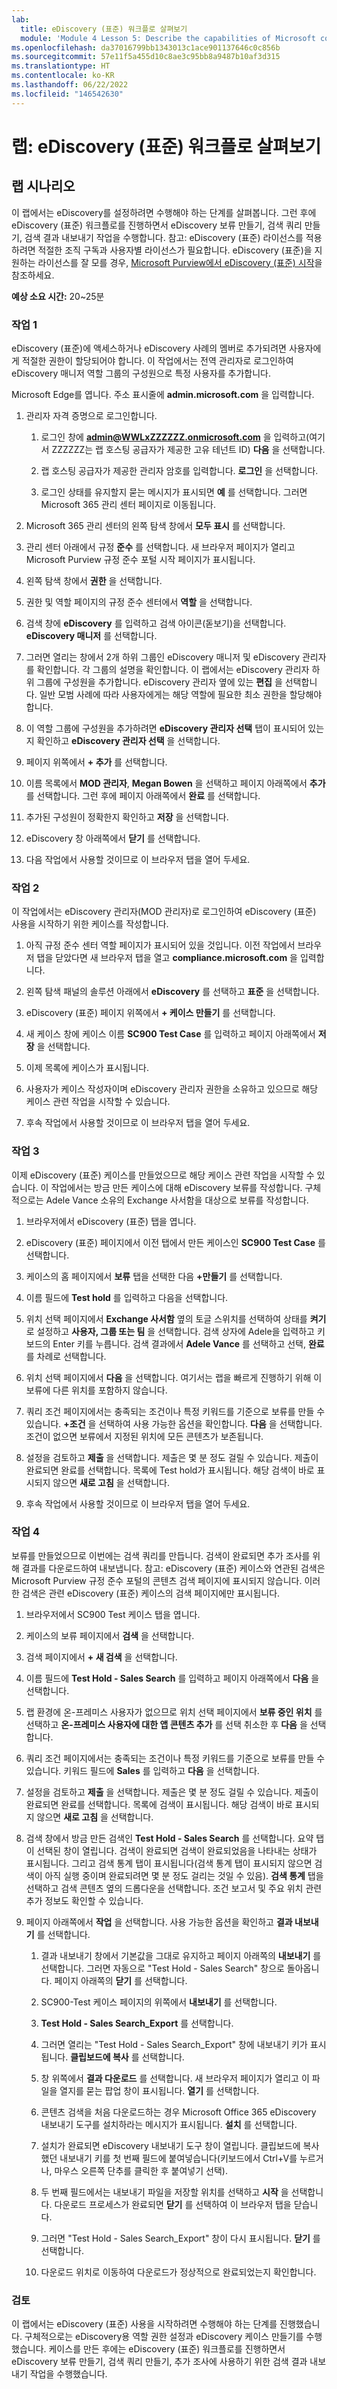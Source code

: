 ```yaml
---
lab:
  title: eDiscovery (표준) 워크플로 살펴보기
  module: 'Module 4 Lesson 5: Describe the capabilities of Microsoft compliance solutions: Describe the eDiscovery and audit capabilities of Microsoft Purview'
ms.openlocfilehash: da37016799bb1343013c1ace901137646c0c856b
ms.sourcegitcommit: 57e11f5a455d10c8ae3c95bb8a9487b10af3d315
ms.translationtype: HT
ms.contentlocale: ko-KR
ms.lasthandoff: 06/22/2022
ms.locfileid: "146542630"
---
```

# <a name="lab-explore-the-ediscovery-standard-workflow"></a>랩: eDiscovery (표준) 워크플로 살펴보기

## <a name="lab-scenario"></a>랩 시나리오

이 랩에서는 eDiscovery를 설정하려면 수행해야 하는 단계를 살펴봅니다. 그런 후에 eDiscovery (표준) 워크플로를 진행하면서 eDiscovery 보류 만들기, 검색 쿼리 만들기, 검색 결과 내보내기 작업을 수행합니다.  참고:  eDiscovery (표준) 라이선스를 적용하려면 적절한 조직 구독과 사용자별 라이선스가 필요합니다. eDiscovery (표준)을 지원하는 라이선스를 잘 모를 경우, [Microsoft Purview에서 eDiscovery (표준) 시작](https://docs.microsoft.com/microsoft-365/compliance/get-started-core-ediscovery?view=o365-worldwide)을 참조하세요.

**예상 소요 시간:** 20~25분

### <a name="task-1"></a>작업 1

eDiscovery (표준)에 액세스하거나 eDiscovery 사례의 멤버로 추가되려면 사용자에게 적절한 권한이 할당되어야 합니다. 이 작업에서는 전역 관리자로 로그인하여 eDiscovery 매니저 역할 그룹의 구성원으로 특정 사용자를 추가합니다.

 Microsoft Edge를 엽니다. 주소 표시줄에 **admin.microsoft.com** 을 입력합니다.

1. 관리자 자격 증명으로 로그인합니다.
    1. 로그인 창에 **admin@WWLxZZZZZZ.onmicrosoft.com** 을 입력하고(여기서 ZZZZZZ는 랩 호스팅 공급자가 제공한 고유 테넌트 ID) **다음** 을 선택합니다.

    1. 랩 호스팅 공급자가 제공한 관리자 암호를 입력합니다. **로그인** 을 선택합니다.
    1. 로그인 상태를 유지할지 묻는 메시지가 표시되면 **예** 를 선택합니다. 그러면 Microsoft 365 관리 센터 페이지로 이동됩니다.

1. Microsoft 365 관리 센터의 왼쪽 탐색 창에서 **모두 표시** 를 선택합니다.

1. 관리 센터 아래에서 규정 **준수** 를 선택합니다.  새 브라우저 페이지가 열리고 Microsoft Purview 규정 준수 포털 시작 페이지가 표시됩니다.  

1. 왼쪽 탐색 창에서 **권한** 을 선택합니다.

1. 권한 및 역할 페이지의 규정 준수 센터에서 **역할** 을 선택합니다.

1. 검색 창에 **eDiscovery** 를 입력하고 검색 아이콘(돋보기)을 선택합니다.  **eDiscovery 매니저** 를 선택합니다.

1. 그러면 열리는 창에서 2개 하위 그룹인 eDiscovery 매니저 및 eDiscovery 관리자를 확인합니다.  각 그룹의 설명을 확인합니다.  이 랩에서는 eDiscovery 관리자 하위 그룹에 구성원을 추가합니다. eDiscovery 관리자 옆에 있는 **편집** 을 선택합니다.  일반 모범 사례에 따라 사용자에게는 해당 역할에 필요한 최소 권한을 할당해야 합니다.

1. 이 역할 그룹에 구성원을 추가하려면 **eDiscovery 관리자 선택** 탭이 표시되어 있는지 확인하고 **eDiscovery 관리자 선택** 을 선택합니다.

1. 페이지 위쪽에서 **+ 추가** 를 선택합니다.

1. 이름 목록에서 **MOD 관리자**, **Megan Bowen** 을 선택하고 페이지 아래쪽에서 **추가** 를 선택합니다. 그런 후에 페이지 아래쪽에서 **완료** 를 선택합니다.

1. 추가된 구성원이 정확한지 확인하고 **저장** 을 선택합니다.

1. eDiscovery 창 아래쪽에서 **닫기** 를 선택합니다.

1. 다음 작업에서 사용할 것이므로 이 브라우저 탭을 열어 두세요.

### <a name="task-2"></a>작업 2

이 작업에서는 eDiscovery 관리자(MOD 관리자)로 로그인하여 eDiscovery (표준) 사용을 시작하기 위한 케이스를 작성합니다.

1. 아직 규정 준수 센터 역할 페이지가 표시되어 있을 것입니다. 이전 작업에서 브라우저 탭을 닫았다면 새 브라우저 탭을 열고 **compliance.microsoft.com** 을 입력합니다.

1. 왼쪽 탐색 패널의 솔루션 아래에서 **eDiscovery** 를 선택하고 **표준** 을 선택합니다.

1. eDiscovery (표준) 페이지 위쪽에서 **+ 케이스 만들기** 를 선택합니다.

1. 새 케이스 창에 케이스 이름 **SC900 Test Case** 를 입력하고 페이지 아래쪽에서 **저장** 을 선택합니다.

1. 이제 목록에 케이스가 표시됩니다.

1. 사용자가 케이스 작성자이며 eDiscovery 관리자 권한을 소유하고 있으므로 해당 케이스 관련 작업을 시작할 수 있습니다.  

1. 후속 작업에서 사용할 것이므로 이 브라우저 탭을 열어 두세요.

### <a name="task-3"></a>작업 3

이제 eDiscovery (표준) 케이스를 만들었으므로 해당 케이스 관련 작업을 시작할 수 있습니다.  이 작업에서는 방금 만든 케이스에 대해 eDiscovery 보류를 작성합니다.  구체적으로는 Adele Vance 소유의 Exchange 사서함을 대상으로 보류를 작성합니다.

1. 브라우저에서 eDiscovery (표준) 탭을 엽니다.

1. eDiscovery (표준) 페이지에서 이전 탭에서 만든 케이스인 **SC900 Test Case** 를 선택합니다.

1. 케이스의 홈 페이지에서 **보류** 탭을 선택한 다음 **+만들기** 를 선택합니다.

1. 이름 필드에 **Test hold** 를 입력하고 다음을 선택합니다.

1. 위치 선택 페이지에서 **Exchange 사서함** 옆의 토글 스위치를 선택하여 상태를 **켜기** 로 설정하고 **사용자, 그룹 또는 팀** 을 선택합니다.  검색 상자에 Adele을 입력하고 키보드의 Enter 키를 누릅니다. 검색 결과에서 **Adele Vance** 를 선택하고 선택, **완료** 를 차례로 선택합니다.

1. 위치 선택 페이지에서 **다음** 을 선택합니다.  여기서는 랩을 빠르게 진행하기 위해 이 보류에 다른 위치를 포함하지 않습니다.

1. 쿼리 조건 페이지에서는 충족되는 조건이나 특정 키워드를 기준으로 보류를 만들 수 있습니다. **+조건** 을 선택하여 사용 가능한 옵션을 확인합니다.  **다음** 을 선택합니다. 조건이 없으면 보류에서 지정된 위치에 모든 콘텐츠가 보존됩니다.

1. 설정을 검토하고 **제출** 을 선택합니다. 제출은 몇 분 정도 걸릴 수 있습니다. 제출이 완료되면 완료를 선택합니다.  목록에 Test hold가 표시됩니다.  해당 검색이 바로 표시되지 않으면 **새로 고침** 을 선택합니다.

1. 후속 작업에서 사용할 것이므로 이 브라우저 탭을 열어 두세요.

### <a name="task-4"></a>작업 4

보류를 만들었으므로 이번에는 검색 쿼리를 만듭니다.  검색이 완료되면 추가 조사를 위해 결과를 다운로드하여 내보냅니다.   참고:  eDiscovery (표준) 케이스와 연관된 검색은 Microsoft Purview 규정 준수 포털의 콘텐츠 검색 페이지에 표시되지 않습니다. 이러한 검색은 관련 eDiscovery (표준) 케이스의 검색 페이지에만 표시됩니다.

1. 브라우저에서 SC900 Test 케이스 탭을 엽니다.

1. 케이스의 보류 페이지에서 **검색** 을 선택합니다.

1. 검색 페이지에서 **+ 새 검색** 을 선택합니다.

1. 이름 필드에 **Test Hold - Sales Search** 를 입력하고 페이지 아래쪽에서 **다음** 을 선택합니다.

1. 랩 환경에 온-프레미스 사용자가 없으므로 위치 선택 페이지에서 **보류 중인 위치** 를 선택하고 **온-프레미스 사용자에 대한 앱 콘텐츠 추가** 를 선택 취소한 후 **다음** 을 선택합니다.

1. 쿼리 조건 페이지에서는 충족되는 조건이나 특정 키워드를 기준으로 보류를 만들 수 있습니다. 키워드 필드에 **Sales** 를 입력하고 **다음** 을 선택합니다.

1. 설정을 검토하고 **제출** 을 선택합니다. 제출은 몇 분 정도 걸릴 수 있습니다. 제출이 완료되면 완료를 선택합니다.  목록에 검색이 표시됩니다.  해당 검색이 바로 표시되지 않으면 **새로 고침** 을 선택합니다.

1. 검색 창에서 방금 만든 검색인 **Test Hold - Sales Search** 를 선택합니다.  요약 탭이 선택된 창이 열립니다.  검색이 완료되면 검색이 완료되었음을 나타내는 상태가 표시됩니다.  그리고 검색 통계 탭이 표시됩니다(검색 통계 탭이 표시되지 않으면 검색이 아직 실행 중이며 완료되려면 몇 분 정도 걸리는 것일 수 있음).  **검색 통계** 탭을 선택하고 검색 콘텐츠 옆의 드롭다운을 선택합니다.  조건 보고서 및 주요 위치 관련 추가 정보도 확인할 수 있습니다.  

1. 페이지 아래쪽에서 **작업** 을 선택합니다.  사용 가능한 옵션을 확인하고 **결과 내보내기** 를 선택합니다.

    1. 결과 내보내기 창에서 기본값을 그대로 유지하고 페이지 아래쪽의 **내보내기** 를 선택합니다. 그러면 자동으로 "Test Hold - Sales Search" 창으로 돌아옵니다. 페이지 아래쪽의 **닫기** 를 선택합니다.

    1. SC900-Test 케이스 페이지의 위쪽에서 **내보내기** 를 선택합니다.
    1. **Test Hold - Sales Search_Export** 를 선택합니다.
    1. 그러면 열리는 "Test Hold - Sales Search_Export" 창에 내보내기 키가 표시됩니다. **클립보드에 복사** 를 선택합니다.
    1. 창 위쪽에서 **결과 다운로드** 를 선택합니다. 새 브라우저 페이지가 열리고 이 파일을 열지를 묻는 팝업 창이 표시됩니다. **열기** 를 선택합니다.
    1. 콘텐츠 검색을 처음 다운로드하는 경우 Microsoft Office 365 eDiscovery 내보내기 도구를 설치하라는 메시지가 표시됩니다.  **설치** 를 선택합니다.
    1. 설치가 완료되면 eDiscovery 내보내기 도구 창이 열립니다.  클립보드에 복사했던 내보내기 키를 첫 번째 필드에 붙여넣습니다(키보드에서 Ctrl+V를 누르거나, 마우스 오른쪽 단추를 클릭한 후 붙여넣기 선택).
    1. 두 번째 필드에서는 내보내기 파일을 저장할 위치를 선택하고 **시작** 을 선택합니다.  다운로드 프로세스가 완료되면 **닫기** 를 선택하여 이 브라우저 탭을 닫습니다.
    1. 그러면 "Test Hold - Sales Search_Export" 창이 다시 표시됩니다.  **닫기** 를 선택합니다.
    1. 다운로드 위치로 이동하여 다운로드가 정상적으로 완료되었는지 확인합니다.

### <a name="review"></a>검토

이 랩에서는 eDiscovery (표준) 사용을 시작하려면 수행해야 하는 단계를 진행했습니다. 구체적으로는 eDiscovery용 역할 권한 설정과 eDiscovery 케이스 만들기를 수행했습니다.  케이스를 만든 후에는 eDiscovery (표준) 워크플로를 진행하면서 eDiscovery 보류 만들기, 검색 쿼리 만들기, 추가 조사에 사용하기 위한 검색 결과 내보내기 작업을 수행했습니다.
